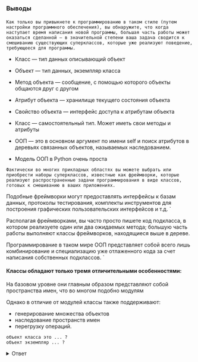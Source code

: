 ### Выводы

####
`
Как только вы привыкнете к программированию в таком стиле (путем настройки программного обеспечения), вы обнаружите, что когда наступает время написания новой программы, большая часть работы может оказаться сделанной — в значительной степени ваша задача сводится к смешиванию существующих суперклассов, которые
уже реализуют поведение, требующееся для программы.
`

* Класс — тип данных описывающий объект
* Объект — тип данных, экземпляр класса
* Метод объекта — сообщение, с помощью которого объекты общаются друг с другом
* Атрибут объекта — хранилище текущего состояния объекта
* Свойство объекта — интерфейс доступа к атрибутам объекта
* Класс — самостоятельный тип. Может иметь свои методы и атрибуты

* ООП — это в основном аргумент по имени self и поиск атрибутов в деревьях связанных объектов, называемых наследованием.

* Модель ООП в Python очень проста

`
Фактически во многих прикладных областях вы можете выбрать или приобрести наборы суперклассов, известные как фреймворки, которые реализуют распространенные задачи программирования в виде классов, готовых к смешиванию в ваших приложениях. 
`

Подобные фреймворки могут предоставлять интерфейсы к базам данных, протоколы тестирования, комплекты инструментов для построения графических пользовательских интерфейсов и т.д.
`

Располагая фреймворками, вы часто просто пишете код
подкласса, в котором реализуете один или два ожидаемых метода; большую часть работы выполняют классы фреймворков, находящиеся выше в дереве. 

Программирование
в таком мире ООП представляет собой всего лишь комбинирование и специализацию уже отлаженного кода за счет написания собственных подклассов.
`


#### Классы обладают только тремя отличительными особенностями:

На базовом уровне они главным образом представляют собой пространства имен, что во многом подобно модулям

Однако в отличие от модулей классы также поддерживают:

* генерирование множества объектов
* наследование пространств имен
* перегрузку операций. 

```
объект класса это ... ?  
объект экземпляр ... ?
```
<details>
<summary>Ответ</summary>

* Объекты классов (или просто классы) - фабрики для объектов. 
* Классы (объекты) обеспечивают стандартное поведение рожденных объектов

* Объекты экземпляров являются объектами, представляющим собой
самостоятельное пространство имен, унаследованное автоматически от класса, из которого он был создан. 
* Объекты классов происходят из операторов.
* Экземпляры происходят из вызовов
* При каждом обращении к классу вы получаете новый экземпляр этого класса.

</details>